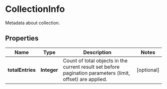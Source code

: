 

# CollectionInfo

Metadata about collection.

## Properties

| Name | Type | Description | Notes |
|------------ | ------------- | ------------- | -------------|
|**totalEntries** | **Integer** | Count of total objects in the current result set before pagination parameters (limit, offset) are applied.  |  [optional] |



